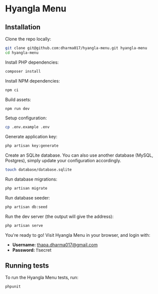 # Hyangla Menu

## Installation

Clone the repo locally:

```sh
git clone git@github.com:dharma017/hyangla-menu.git hyangla-menu
cd hyangla-menu
```

Install PHP dependencies:

```sh
composer install
```

Install NPM dependencies:

```sh
npm ci
```

Build assets:

```sh
npm run dev
```

Setup configuration:

```sh
cp .env.example .env
```

Generate application key:

```sh
php artisan key:generate
```

Create an SQLite database. You can also use another database (MySQL, Postgres), simply update your configuration accordingly.

```sh
touch database/database.sqlite
```

Run database migrations:

```sh
php artisan migrate
```

Run database seeder:

```sh
php artisan db:seed
```

Run the dev server (the output will give the address):

```sh
php artisan serve
```

You're ready to go! Visit Hyangla Menu in your browser, and login with:

-   **Username:** thapa.dharma017@gmail.com
-   **Password:** !!secret

## Running tests

To run the Hyangla Menu tests, run:

```
phpunit
```
